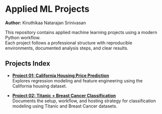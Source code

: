 # Applied ML Projects

**Author:** Kiruthikaa Natarajan Srinivasan

This repository contains applied machine learning projects using a modern Python workflow.  
Each project follows a professional structure with reproducible environments, documented analysis steps, and clear results.

## Projects Index

- [**Project 01: California Housing Price Prediction**](https://kiruthikaa2512.github.io/applied-ml-kiruthikaa/project01/kiruthikaa_ml01.html)  
  Explores regression modeling and feature engineering using the California housing dataset.

- [**Project 02: Titanic + Breast Cancer Classification**](https://kiruthikaa2512.github.io/applied-ml-kiruthikaa/project02/)  
  Documents the setup, workflow, and hosting strategy for classification modeling using Titanic and Breast Cancer datasets.
